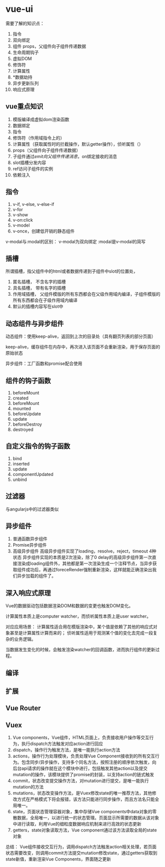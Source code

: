 # vue-ui

需要了解的知识点：

1. 指令
2. 双向绑定
3. 组件
	props，父组件向子组件传递数据
4. 生命周期钩子
5. 虚拟DOM
6. 修饰符
7. 计算属性
8. *数据劫持
9. 异步更新队列
10. 响应式原理

## vue重点知识

1. 模版编译成虚拟dom渲染函数
2. 数据绑定
3. 指令
4. 修饰符（作用域指令上的）
5. 计算属性（获取属性时的拦截操作，默认getter操作），侦听属性（）
6. props（父组件向子组件传递数据）
7. 子组件通过$emit向父组件传递消息，$on绑定接收的消息
8. slot插槽分发内容
9. ref访问子组件的实例
10. 依赖注入


## 指令
1. v-if, v-else, v-else-if
2. v-for
3. v-show
4. v-on:click
5. v-model
6. v-once，创建低开销的静态组件

v-modal与:modal的区别：
    v-modal为双向绑定
    :modal是v-modal的简写

## 插槽

所谓插槽，指父组件中的html或者数据传递到子组件中slot的位置处，

1. 匿名插槽，
    不含名字的插槽
2. 具名插槽，
    带有名字的插槽
3. 作用域插槽，
    父组件模版的所有东西都会在父级作用域内编译，子组件模版的所有东西都会在子级作用域内编译
4. 默认的插槽内容写在slot中

## 动态组件与异步组件

动态组件：使用keep-alive，返回到上次的目录处（具有翻页列表的部分页面）

keep-alive，缓存组件在内存中，再次进入该页面不会重新渲染，用于保存页面的原始状态

异步组件：工厂函数和promise配合使用

## 组件的钩子函数

1. beforeMount
2. created
3. beforeMount
4. mounted
5. beforeUpdate
6. update
7. beforeDestroy
8. destroyed

## 自定义指令的钩子函数

1. bind
2. inserted
3. update
4. componentUpdated
5. unbind

## 过滤器

与angularjs中的过滤器类似

## 异步组件

1. 普通函数异步组件
2. Promise异步组件
3. 高级异步组件
    高级异步组件实现了loading，resolve，reject，timeout 4种状态
    异步组件实现的本质是2次渲染，除了0 delay的高级异步组件第一次直接渲染成loading组件外，其他都是第一次渲染生成一个注释节点，当异步获取组件成功后，再通过foreceRender强制重新渲染，这样就能正确渲染出我们异步加载的组件了。

## 深入响应式原理

Vue的数据驱动包括数据渲染DOM和数据的变更也触发DOM变化。

计算属性本质上是computer watcher，而侦听属性本质上是user watcher。

对应应用场景：
计算属性适合用在模版渲染中，某个值是依赖了其他的响应式对象甚至是计算属性计算而来的；
侦听属性适用于观测某个值的变化去完成一段复杂的业务逻辑。

当数据发生变化的时候，会触发渲染watcher的回调函数，进而执行组件的更新过程。

## 编译

## 扩展

## Vue Router

## Vuex

1. Vue components，Vue组件，HTML页面上，负责接收用户操作等交互行为，执行dispatch方法触发对应action进行回应
2. dispatch，操作行为触发方法，是唯一能执行action方法
3. actions，操作行为处理模块，负责处理Vue Component接收到的所有交互行为。包含同步/异步操作，支持多个同名方法，按照注册的顺序依次触发，向后台api请求的操作就在这个模块中进行，包括触发其他action以及提交mutation的操作，该模块提供了promise的封装，以支持action的链式触发
4. commit，状态改变提交操作方法，对mutation进行提交，是唯一能执行mutation的方法
5. mutations，状态改变操作方法，是Vuex修改state的唯一推荐方法，其他修改方式在严格模式下将会报错，该方法只能进行同步操作，而且方法名只能全局唯一。
6. state，页面状态管理容器对象，集中存储Vue components中data对象的零散数据，全局唯一，以进行统一的状态管理。页面显示所需要的数据从该对象中进行读取，利用Vue的细粒度数据响应机制来进行高效的状态更新
7. getters，state对象读取方法，Vue component通过该方法读取全局的state对象

总结：
Vue组件接收交互行为，调用dispatch方法触发action相关处理，若页面状态需要改变，则调用commit方法提交mutation修改state，通过getters获取到state新值，重新渲染Vue Components，界面随之更新

















